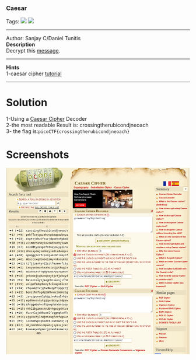 ### Caesar
Tags: ![](https://img.shields.io/badge/Beginner_picoCTF_2019-blue) ![](https://img.shields.io/badge/Cryptography-red)

------------
Author: Sanjay C/Daniel Tunitis<br>
**Description**<br>
Decrypt this [message](https://jupiter.challenges.picoctf.org/static/7d707a443e95054dc4cf30b1d9522ef0/ciphertext).

------------

**Hints**<br>
1-caesar cipher [tutorial](https://learncryptography.com/classical-encryption/caesar-cipher)

------------
# Solution
1-Using a [Caesar Cipher](https://www.dcode.fr/caesar-cipher) Decoder <br>
2-the most readable Result is: crossingtherubicondjneoach<br>
3- the flag is:`picoCTF{crossingtherubicondjneoach}`<br>
# Screenshots
![](Caesar.solved.png)
